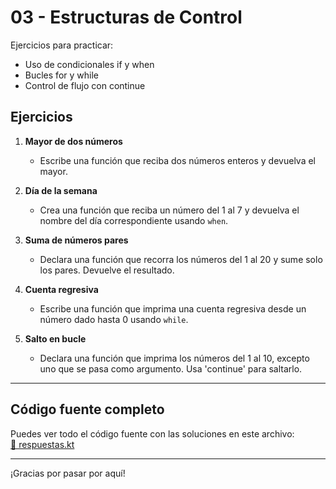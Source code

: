 # 03 - Estructuras de Control

Ejercicios para practicar:

- Uso de condicionales if y when
- Bucles for y while
- Control de flujo con continue

## Ejercicios

1. **Mayor de dos números**
   - Escribe una función que reciba dos números enteros y devuelva el mayor.

2. **Día de la semana**
   - Crea una función que reciba un número del 1 al 7 y devuelva el nombre del día correspondiente usando `when`.

3. **Suma de números pares**
   - Declara una función que recorra los números del 1 al 20 y sume solo los pares. Devuelve el resultado.

4. **Cuenta regresiva**
   - Escribe una función que imprima una cuenta regresiva desde un número dado hasta 0 usando `while`.

5. **Salto en bucle**
   - Declara una función que imprima los números del 1 al 10, excepto uno que se pasa como argumento. Usa 'continue' para saltarlo.

---

## Código fuente completo

Puedes ver todo el código fuente con las soluciones en este archivo:  
[📄 respuestas.kt](./respuestas.kt)

---

¡Gracias por pasar por aquí!


